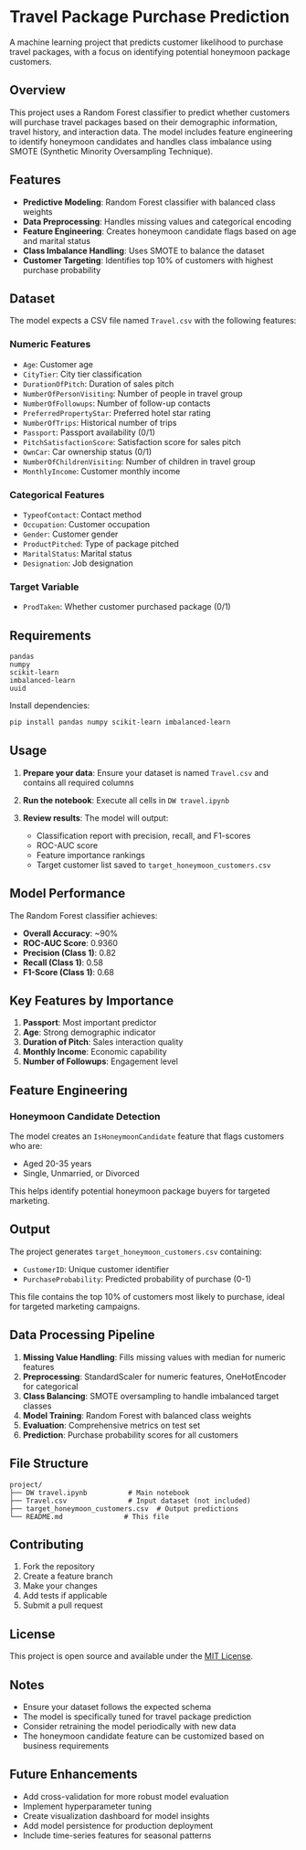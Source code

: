 # Travel Package Purchase Prediction

A machine learning project that predicts customer likelihood to purchase travel packages, with a focus on identifying potential honeymoon package customers.

## Overview

This project uses a Random Forest classifier to predict whether customers will purchase travel packages based on their demographic information, travel history, and interaction data. The model includes feature engineering to identify honeymoon candidates and handles class imbalance using SMOTE (Synthetic Minority Oversampling Technique).

## Features

- **Predictive Modeling**: Random Forest classifier with balanced class weights
- **Data Preprocessing**: Handles missing values and categorical encoding
- **Feature Engineering**: Creates honeymoon candidate flags based on age and marital status
- **Class Imbalance Handling**: Uses SMOTE to balance the dataset
- **Customer Targeting**: Identifies top 10% of customers with highest purchase probability

## Dataset

The model expects a CSV file named `Travel.csv` with the following features:

### Numeric Features
- `Age`: Customer age
- `CityTier`: City tier classification
- `DurationOfPitch`: Duration of sales pitch
- `NumberOfPersonVisiting`: Number of people in travel group
- `NumberOfFollowups`: Number of follow-up contacts
- `PreferredPropertyStar`: Preferred hotel star rating
- `NumberOfTrips`: Historical number of trips
- `Passport`: Passport availability (0/1)
- `PitchSatisfactionScore`: Satisfaction score for sales pitch
- `OwnCar`: Car ownership status (0/1)
- `NumberOfChildrenVisiting`: Number of children in travel group
- `MonthlyIncome`: Customer monthly income

### Categorical Features
- `TypeofContact`: Contact method
- `Occupation`: Customer occupation
- `Gender`: Customer gender
- `ProductPitched`: Type of package pitched
- `MaritalStatus`: Marital status
- `Designation`: Job designation

### Target Variable
- `ProdTaken`: Whether customer purchased package (0/1)

## Requirements

```
pandas
numpy
scikit-learn
imbalanced-learn
uuid
```

Install dependencies:
```bash
pip install pandas numpy scikit-learn imbalanced-learn
```

## Usage

1. **Prepare your data**: Ensure your dataset is named `Travel.csv` and contains all required columns

2. **Run the notebook**: Execute all cells in `DW travel.ipynb`

3. **Review results**: The model will output:
   - Classification report with precision, recall, and F1-scores
   - ROC-AUC score
   - Feature importance rankings
   - Target customer list saved to `target_honeymoon_customers.csv`

## Model Performance

The Random Forest classifier achieves:
- **Overall Accuracy**: ~90%
- **ROC-AUC Score**: 0.9360
- **Precision (Class 1)**: 0.82
- **Recall (Class 1)**: 0.58
- **F1-Score (Class 1)**: 0.68

## Key Features by Importance

1. **Passport**: Most important predictor
2. **Age**: Strong demographic indicator
3. **Duration of Pitch**: Sales interaction quality
4. **Monthly Income**: Economic capability
5. **Number of Followups**: Engagement level

## Feature Engineering

### Honeymoon Candidate Detection
The model creates an `IsHoneymoonCandidate` feature that flags customers who are:
- Aged 20-35 years
- Single, Unmarried, or Divorced

This helps identify potential honeymoon package buyers for targeted marketing.

## Output

The project generates `target_honeymoon_customers.csv` containing:
- `CustomerID`: Unique customer identifier
- `PurchaseProbability`: Predicted probability of purchase (0-1)

This file contains the top 10% of customers most likely to purchase, ideal for targeted marketing campaigns.

## Data Processing Pipeline

1. **Missing Value Handling**: Fills missing values with median for numeric features
2. **Preprocessing**: StandardScaler for numeric features, OneHotEncoder for categorical
3. **Class Balancing**: SMOTE oversampling to handle imbalanced target classes
4. **Model Training**: Random Forest with balanced class weights
5. **Evaluation**: Comprehensive metrics on test set
6. **Prediction**: Purchase probability scores for all customers

## File Structure

```
project/
├── DW travel.ipynb          # Main notebook
├── Travel.csv               # Input dataset (not included)
├── target_honeymoon_customers.csv  # Output predictions
└── README.md               # This file
```

## Contributing

1. Fork the repository
2. Create a feature branch
3. Make your changes
4. Add tests if applicable
5. Submit a pull request

## License

This project is open source and available under the [MIT License](LICENSE).

## Notes

- Ensure your dataset follows the expected schema
- The model is specifically tuned for travel package prediction
- Consider retraining the model periodically with new data
- The honeymoon candidate feature can be customized based on business requirements

## Future Enhancements

- Add cross-validation for more robust model evaluation
- Implement hyperparameter tuning
- Create visualization dashboard for model insights
- Add model persistence for production deployment
- Include time-series features for seasonal patterns
